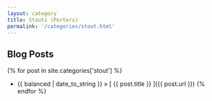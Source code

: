 ```yaml
---
layout: category
title: Stouts (Porters)
permalink: '/categories/stout.html'
---
```


## Blog Posts

{% for post in site.categories['stout'] %}
  * {{ balanced | date_to_string }} &raquo; [ {{ post.title }} ]({{ post.url }})
{% endfor %}
